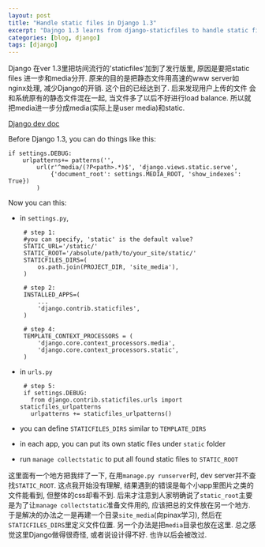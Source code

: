 ```yaml
---
layout: post
title: "Handle static files in Django 1.3"
excerpt: "Dajngo 1.3 learns from django-staticfiles to handle static files such as css/image/javascript"
categories: [blog, django]
tags: [django]
---
```


Django 在ver 1.3里把坊间流行的'staticfiles'加到了发行版里, 
原因是要把static files 进一步和media分开. 
原来的目的是把静态文件用高速的www server如nginx处理, 减少Django的开销.
这个目的已经达到了. 后来发现用户上传的文件
会和系统原有的静态文件混在一起, 当文件多了以后不好进行load balance.
所以就把media进一步分成media(实际上是user media)和static. 

[Django dev doc](https://docs.djangoproject.com/en/dev/howto/static-files/)

Before Django 1.3, you can do things like this:

    if settings.DEBUG:
        urlpatterns+= patterns('',
            url(r'^media/(?P<path>.*)$', 'django.views.static.serve', 
                {'document_root': settings.MEDIA_ROOT, 'show_indexes': True})
            )

Now you can this:

 * in `settings.py`, 

        # step 1:
        #you can specify, 'static' is the default value?
        STATIC_URL='/static/'
        STATIC_ROOT='/absolute/path/to/your_site/static/'
        STATICFILES_DIRS=(
            os.path.join(PROJECT_DIR, 'site_media'),
        ) 

        # step 2:
        INSTALLED_APPS=(
            ...
            'django.contrib.staticfiles',
        )

        # step 4:
        TEMPLATE_CONTEXT_PROCESSORS = (
            'django.core.context_processors.media',
            'django.core.context_processors.static',
        )


 * in `urls.py`

        # step 5:
        if settings.DEBUG:
          from django.contrib.staticfiles.urls import staticfiles_urlpatterns
          urlpatterns += staticfiles_urlpatterns()

 * you can define `STATICFILES_DIRS` similar to `TEMPLATE_DIRS`

 * in each app, you can put its own static files under `static` folder

 * run `manage collectstatic` to put all found static files to `STATIC_ROOT`

这里面有一个地方把我绊了一下, 在用`manage.py runserver`时, dev
server并不查找`STATIC_ROOT`. 这点我开始没有理解,
结果遇到的错误是每个小app里图片之类的文件能看到, 但整体的css却看不到.
后来才注意到人家明确说了`static_root`主要是为了让`manage
collectstatic`准备文件用的, 应该把总的文件放在另一个地方.
于是解决的办法之一是再建一个目录`site_media`(向pinax学习),
然后在`STATICFILES_DIRS`里定义文件位置. 
另一个办法是把`media`目录也放在这里. 总之感觉这里Django做得很奇怪,
或者说设计得不好. 也许以后会被改过. 

